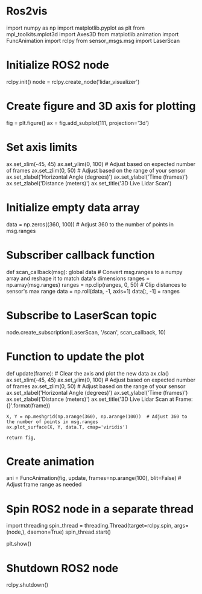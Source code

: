 # Ros2vis

import numpy as np
import matplotlib.pyplot as plt
from mpl_toolkits.mplot3d import Axes3D
from matplotlib.animation import FuncAnimation
import rclpy
from sensor_msgs.msg import LaserScan

# Initialize ROS2 node
rclpy.init()
node = rclpy.create_node('lidar_visualizer')

# Create figure and 3D axis for plotting
fig = plt.figure()
ax = fig.add_subplot(111, projection='3d')

# Set axis limits
ax.set_xlim(-45, 45)
ax.set_ylim(0, 100)  # Adjust based on expected number of frames
ax.set_zlim(0, 50)   # Adjust based on the range of your sensor
ax.set_xlabel('Horizontal Angle (degrees)')
ax.set_ylabel('Time (frames)')
ax.set_zlabel('Distance (meters)')
ax.set_title('3D Live Lidar Scan')

# Initialize empty data array
data = np.zeros((360, 100))  # Adjust 360 to the number of points in msg.ranges

# Subscriber callback function
def scan_callback(msg):
    global data
    # Convert msg.ranges to a numpy array and reshape it to match data's dimensions
    ranges = np.array(msg.ranges)
    ranges = np.clip(ranges, 0, 50)  # Clip distances to sensor's max range
    data = np.roll(data, -1, axis=1)
    data[:, -1] = ranges

# Subscribe to LaserScan topic
node.create_subscription(LaserScan, '/scan', scan_callback, 10)

# Function to update the plot
def update(frame):
    # Clear the axis and plot the new data
    ax.cla()
    ax.set_xlim(-45, 45)
    ax.set_ylim(0, 100)  # Adjust based on expected number of frames
    ax.set_zlim(0, 50)   # Adjust based on the range of your sensor
    ax.set_xlabel('Horizontal Angle (degrees)')
    ax.set_ylabel('Time (frames)')
    ax.set_zlabel('Distance (meters)')
    ax.set_title('3D Live Lidar Scan at Frame: {}'.format(frame))
    
    X, Y = np.meshgrid(np.arange(360), np.arange(100))  # Adjust 360 to the number of points in msg.ranges
    ax.plot_surface(X, Y, data.T, cmap='viridis')

    return fig,

# Create animation
ani = FuncAnimation(fig, update, frames=np.arange(100), blit=False)  # Adjust frame range as needed

# Spin ROS2 node in a separate thread
import threading
spin_thread = threading.Thread(target=rclpy.spin, args=(node,), daemon=True)
spin_thread.start()

plt.show()

# Shutdown ROS2 node
rclpy.shutdown()
